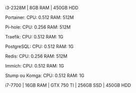 i3-2328M | 8GB RAM | 450GB HDD

Portainer:
CPU: 0.512
RAM: 512M

Pi-hole:
CPU: 0.256
RAM: 512M

Traefik:
CPU: 0.512
RAM: 1G

PostgreSQL:
CPU: 0.512
RAM: 1G

Redis:
CPU: 0.256
RAM: 512M

Immich:
CPU: 0.512
RAM: 1G

Stump ou Komga:
CPU: 0.512
RAM: 1G

i7-7700 | 16GB RAM | GTX 750 TI | 256GB SSD | 450GB HDD

